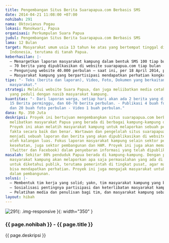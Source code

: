 ```yaml
---
title: Pengembangan Situs Berita Suarapapua.com Berbasis SMS
date: 2014-04-21 11:08:00 +07:00
nohibah: 291
nama: Oktovianus Pogau
lokasi: Manokwari, Papua
organisasi: Perkumpulan Suara Papua
judul: Pengembangan Situs Berita Suarapapua.com Berbasis SMS
lama: 12 Bulan
target: Masyarakat umum usia 13 tahun ke atas yang bertempat tinggal di seluruh wilayah
  Indonesia, terutama di tanah Papua.
keberhasilan: |-
  – Menargetkan laporan masyarakat kampung dalam bentuk SMS 100 tiap bulannya.
  – 70 berita yang dipublkasikan di website suarapapua.com tiap bulan
  – Pengunjung website 40.000 perbulan – saat ini, per 18 April 2014, pukul 15.46, ada 29.892 pengunjung (bulan April).
  – Masyarakat kampung yang berpartisipasi mendapatkan perhatian kongkrit dari pemerintah.
tipe: "- Teks (berita dan laporan), Video, Foto, Dokumen yang berkaitan dengan laporan
  masyarakat."
strategi: Melalui website Suara Papua, dan juga meliibatkan media cetak dan TV lain
  yang peduli dengan nasib masyarakat kampung.
kuantitas: "- Dari laporan warga, setiap hari akan ada 2 berita yang dipublikasi;
  15 Berita perminggu, dan 60-70 berita perbulan. - Publikasi 4 buah foto perminggu,
  dan 20 buah foto perbulan - Video 1 buah perbulan."
dana: Rp. 350 Juta
deskripsi: Proyek ini bertujuan mengembangkan situs suarapapua.com berbasis SMS, dengan
  melibatkan masyarakat Papua yang berada di berbagai kampung-kampung di tanah Papua.
  Proyek ini akan melatih masyarakat kampung untuk melaporkan sebuah peristiwa atau
  fakta secara baik dan benar. Wartawan dan pengelolah situs suarapapua.com menuliskannya
  menjadi sebuah laporan dan berita yang akan dipublikasikan di website, dan dibaca
  oleh kalangan luas. Fokus laporan masyarakat kampung selain sektor pendidikan dan
  kesehatan, juga sektor pembangunan dan HAM. Proyek ini juga akan memakai media sosial
  (Twitter dan Facebook) dalam penyebaran informasi yang telah dipublikasi pada website.
masalah: Sekitar 80% penduduk Papua berada di kampung-kampung. Dengan proyek ini,
  masyarakat kampung akan melaporkan apa saja permasalahan yang ada di wilayah mereka
  untuk diketahui publik, terutama pemerintah di tingkat pusat, agar masyarakat kampung
  bisa mendapatkan perhatian. Proyek ini juga mengajak masyarakat untuk berpartisipasi
  dalam pembangunan.
solusi: |-
  – Membentuk tim kerja yang solid; yakn, tim masyarakat kampung yang bertugas melaporkan persoalan via SMS, email, dan telepon, serta tim media yang bertugas menyunting dan mempublikasi di website.
  – Sosialisasi pentingnya partisipasi dan keterlibatan masyarakat kampung dalam berbagai laporan.
  – Pelatihan media dan penulisan bagi tim, dan masyarakat kampung sebagai langkah awal.
layout: hibah
---
```


![291](/static/img/hibahcms/291.png){: .img-responsive }{: width="350" }

### {{ page.nohibah }} - {{ page.title }}

{{ page.deskripsi }}
